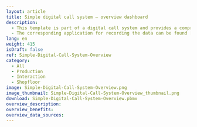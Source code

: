 ```yaml
---
layout: article
title: Simple digital call system – overview dashboard
description: 
  - This template is part of a digital call system and provides a comprehensive overview of all workstations and their production status. The dashboard displays the workstations along with the number of parts produced at each one. If a problem is reported at a workstation, it is marked in red, allowing supervisors to intervene immediately. With this overview, you can always keep track of the current production status, quickly identify issues, and take action to optimize efficiency and response times in your manufacturing process.
  - The corresponding application for recording the data can be found [here](https://templates.peakboard.com/Simple-Digital-Call-System-Workplace/en).
lang: en
weight: 415
isDraft: false
ref: Simple-Digital-Call-System-Overview
category:
  - All
  - Production
  - Interaction
  - Shopfloor
image: Simple-Digital-Call-System-Overview.png
image_thumbnail: Simple-Digital-Call-System-Overview_thumbnail.png
download: Simple-Digital-Call-System-Overview.pbmx
overview_description:
overview_benefits:
overview_data_sources:
---
```

